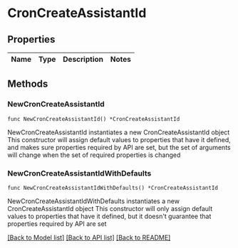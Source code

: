 # CronCreateAssistantId

## Properties

Name | Type | Description | Notes
------------ | ------------- | ------------- | -------------

## Methods

### NewCronCreateAssistantId

`func NewCronCreateAssistantId() *CronCreateAssistantId`

NewCronCreateAssistantId instantiates a new CronCreateAssistantId object
This constructor will assign default values to properties that have it defined,
and makes sure properties required by API are set, but the set of arguments
will change when the set of required properties is changed

### NewCronCreateAssistantIdWithDefaults

`func NewCronCreateAssistantIdWithDefaults() *CronCreateAssistantId`

NewCronCreateAssistantIdWithDefaults instantiates a new CronCreateAssistantId object
This constructor will only assign default values to properties that have it defined,
but it doesn't guarantee that properties required by API are set


[[Back to Model list]](../README.md#documentation-for-models) [[Back to API list]](../README.md#documentation-for-api-endpoints) [[Back to README]](../README.md)


